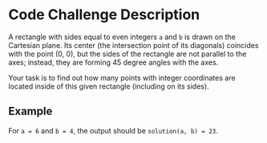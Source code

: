 # Code Challenge Description

A rectangle with sides equal to even integers `a` and `b` is drawn on the Cartesian plane. Its center (the intersection point of its diagonals) coincides with the point (0, 0), but the sides of the rectangle are not parallel to the axes; instead, they are forming 45 degree angles with the axes.

Your task is to find out how many points with integer coordinates are located inside of this given rectangle (including on its sides).

## Example

For `a = 6` and `b = 4`, the output should be `solution(a, b) = 23`.